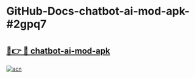 # GitHub-Docs-chatbot-ai-mod-apk-#2gpq7

# <h2><a href="https://andorid.site?title=chatbot-ai-mod-apk&ref=07A">🔗👉 🔴 chatbot-ai-mod-apk</a></h2>

[![acn](https://github.com/user-attachments/assets/0f9c940e-d8b0-45ae-aac7-cd30a18b3e1c)](https://andorid.site?title=chatbot-ai-mod-apk&ref=07A)

